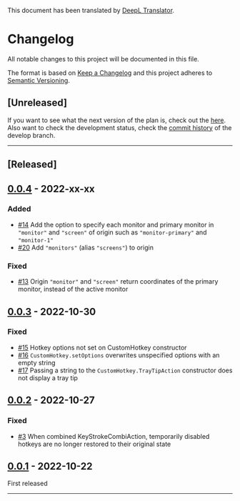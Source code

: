 This document has been translated by [DeepL Translator](https://www.deepl.com/translator).

# Changelog
All notable changes to this project will be documented in this file.

The format is based on [Keep a Changelog][Keep a Changelog] and this project adheres to [Semantic Versioning][Semantic Versioning].

## \[Unreleased]
If you want to see what the next version of the plan is, check out the [here](https://github.com/zero-plusplus/CustomHotkey.ahk/labels/milestone).
Also want to check the development status, check the [commit history](https://github.com/zero-plusplus/CustomHotkey.ahk/commits/develop) of the develop branch.

---

## \[Released]

## [0.0.4] - 2022-xx-xx
### Added
* [#14](https://github.com/zero-plusplus/CustomHotkey.ahk/issues/14) Add the option to specify each monitor and primary monitor in `"monitor"` and `"screen"` of origin such as `"monitor-primary"` and `"monitor-1"`
* [#20](https://github.com/zero-plusplus/CustomHotkey.ahk/issues/20) Add `"monitors"` (alias `"screens"`) to origin

### Fixed
* [#13](https://github.com/zero-plusplus/CustomHotkey.ahk/issues/13) Origin `"monitor"` and `"screen"` return coordinates of the primary monitor, instead of the active monitor

## [0.0.3] - 2022-10-30
### Fixed
* [#15](https://github.com/zero-plusplus/CustomHotkey.ahk/issues/15) Hotkey options not set on CustomHotkey constructor
* [#16](https://github.com/zero-plusplus/CustomHotkey.ahk/issues/16) `CustomHotkey.setOptions` overwrites unspecified options with an empty string
* [#17](https://github.com/zero-plusplus/CustomHotkey.ahk/issues/17) Passing a string to the `CustomHotkey.TrayTipAction` constructor does not display a tray tip

## [0.0.2] - 2022-10-27
### Fixed
* [#3](https://github.com/zero-plusplus/CustomHotkey.ahk/issues/3) When combined KeyStrokeCombiAction, temporarily disabled hotkeys are no longer restored to their original state

## [0.0.1] - 2022-10-22
First released

---

<!-- Links -->
[Keep a Changelog]: https://keepachangelog.com/
[Semantic Versioning]: https://semver.org/

<!-- Versions -->
[0.0.4]: https://github.com/zero-plusplus/CustomHotkey.ahk/compare/v0.0.3..v0.0.4
[0.0.3]: https://github.com/zero-plusplus/CustomHotkey.ahk/compare/v0.0.2..v0.0.3
[0.0.2]: https://github.com/zero-plusplus/CustomHotkey.ahk/compare/v0.0.1..v0.0.2
[0.0.1]: https://github.com/zero-plusplus/CustomHotkey.ahk/tree/v0.0.1